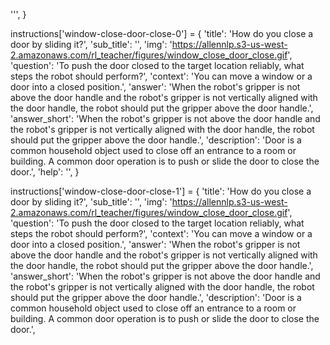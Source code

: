 
''',
}

instructions['window-close-door-close-0'] = {
    'title': 'How do you close a door by sliding it?',
    'sub_title': '',
    'img': 'https://allennlp.s3-us-west-2.amazonaws.com/rl_teacher/figures/window_close_door_close.gif',
    'question': 'To push the door closed to the target location reliably, what steps the robot should perform?',
    'context': 'You can move a window or a door into a closed position.',
    'answer': 'When the robot\'s gripper is not above the door handle and the robot\'s gripper is not vertically aligned with the door handle, the robot should put the gripper above the door handle.',
    'answer_short': 'When the robot\'s gripper is not above the door handle and the robot\'s gripper is not vertically aligned with the door handle, the robot should put the gripper above the door handle.',
    'description': 'Door is a common household object used to close off an entrance to a room or building. A common door operation is to push or slide the door to close the door.',
    'help': '',
}

instructions['window-close-door-close-1'] = {
    'title': 'How do you close a door by sliding it?',
    'sub_title': '',
    'img': 'https://allennlp.s3-us-west-2.amazonaws.com/rl_teacher/figures/window_close_door_close.gif',
    'question': 'To push the door closed to the target location reliably, what steps the robot should perform?',
    'context': 'You can move a window or a door into a closed position.',
    'answer': 'When the robot\'s gripper is not above the door handle and the robot\'s gripper is not vertically aligned with the door handle, the robot should put the gripper above the door handle.',
    'answer_short': 'When the robot\'s gripper is not above the door handle and the robot\'s gripper is not vertically aligned with the door handle, the robot should put the gripper above the door handle.',
    'description': 'Door is a common household object used to close off an entrance to a room or building. A common door operation is to push or slide the door to close the door.',
    